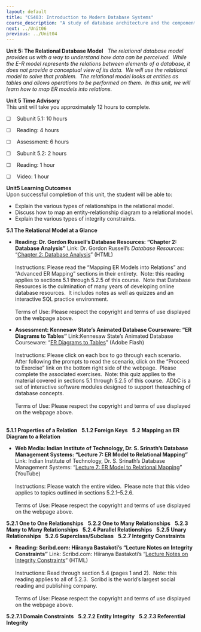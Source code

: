 ```yaml
---
layout: default
title: "CS403: Introduction to Modern Database Systems"
course_description: "A study of database architecture and the components used in implementation. Topics include using the Structured Query Language, file structures and access methods, database modeling, design, and user interface,components of database management systems, and information storage and retrieval."
next: ../Unit06
previous: ../Unit04
---
```

**Unit 5: The Relational Database Model** <span id="5"></span> 
*The relational database model provides us with a way to understand how
data can be perceived.  While the E-R model represents the relations
between elements of a database, it does not provide a conceptual view of
its data.  We will use the relational model to solve that problem.  The
relational model looks at entities as tables and allows operations to be
performed on them.  In this unit,* *we will learn how to map ER models
into relations.*

**Unit 5 Time Advisory**  
This unit will take you approximately 12 hours to complete.  
  
 ☐    Subunit 5.1: 10 hours  
  
☐    Reading: 4 hours  
  
 ☐    Assessment: 6 hours

☐    Subunit 5.2: 2 hours  
  
☐    Reading: 1 hour   
  
 ☐    Video: 1 hour 

**Unit5 Learning Outcomes**  
Upon successful completion of this unit, the student will be able to:
-   Explain the various types of relationships in the relational model.
-   Discuss how to map an entity-relationship diagram to a relational
    model.
-   Explain the various types of integrity constraints.

**5.1 The Relational Model at a Glance** <span id="5.1"></span> 
-   **Reading: Dr. Gordon Russell’s Database Resources: “Chapter 2:
    Database Analysis”**
    Link: Dr. Gordon Russell’s *Database Resources:* “[Chapter 2:
    Database Analysis](http://db.grussell.org/ch2.html)” (HTML)  
        
     Instructions: Please read the “Mapping ER Models into Relations”
    and “Advanced ER Mapping” sections in their entirety.  Note: this
    reading applies to sections 5.1 through 5.2.5 of this course.  Note
    that Database Resources is the culmination of many years of
    developing online database resources.  It includes notes as well as
    quizzes and an interactive SQL practice environment.          
                  
     Terms of Use: Please respect the copyright and terms of use
    displayed on the webpage above.

-   **Assessment: Kennesaw State’s Animated Database Courseware: “ER
    Diagrams to Tables”**
    Link:Kennesaw State’s Animated Database Courseware: “[ER Diagrams to
    Tables](http://adbc.kennesaw.edu/index.php?mainmenu=db&submenu=er_to_tables)”
    (Adobe Flash)  
        
     Instructions: Please click on each box to go through each
    scenario.  After following the prompts to read the scenario, click
    on the “Proceed to Exercise” link on the bottom right side of the
    webpage.  Please complete the associated exercises.  Note: this quiz
    applies to the material covered in sections 5.1 through 5.2.5 of
    this course.  ADbC is a set of interactive software modules designed
    to support theteaching of database concepts.  
        
     Terms of Use: Please respect the copyright and terms of use
    displayed on the webpage above.  
                 

**5.1.1 Properties of a Relation** <span id="5.1.1"></span> 
**5.1.2 Foreign Keys** <span id="5.1.2"></span> 
**5.2 Mapping an ER Diagram to a Relation** <span id="5.2"></span> 
-   **Web Media: Indian Institute of Technology, Dr. S. Srinath’s
    Database Management Systems: “Lecture 7: ER Model to Relational
    Mapping”**
    Link: Indian Institute of Technology, Dr. S. Srinath’s Database
    Management Systems: “[Lecture 7: ER Model to Relational
    Mapping](http://www.youtube.com/watch?v=WIkw87aLAMc&feature=relmfu)”
    (YouTube)  
        
     Instructions: Please watch the entire video.  Please note that this
    video applies to topics outlined in sections 5.2.1–5.2.6.  
                  
     Terms of Use: Please respect the copyright and terms of use
    displayed on the webpage above.

**5.2.1 One to One Relationships** <span id="5.2.1"></span> 
**5.2.2 One to Many Relationships** <span id="5.2.2"></span> 
**5.2.3 Many to Many Relationships** <span id="5.2.3"></span> 
**5.2.4 Parallel Relationships** <span id="5.2.4"></span> 
**5.2.5 Unary Relationships** <span id="5.2.5"></span> 
**5.2.6 Superclass/Subclass** <span id="5.2.6"></span> 
**5.2.7 Integrity Constraints** <span id="5.2.7"></span> 
-   **Reading: Scribd.com: Hiiranya Bastakoti’s “Lecture Notes on
    Integrity Constraints”**
    Link: Scribd.com: Hiiranya Bastakoti’s “[Lecture Notes on Integrity
    Constraints](http://www.scribd.com/doc/37625819/Integrity-Constraints)”
    (HTML)  
                              
     Instructions: Read through section 5.4 (pages 1 and 2).  Note: this
    reading applies to all of 5.2.3.  Scribd is the world’s largest
    social reading and publishing company.  
        
     Terms of Use: Please respect the copyright and terms of use
    displayed on the webpage above.

**5.2.7.1 Domain Constraints** <span id="5.2.7.1"></span> 
**5.2.7.2 Entity Integrity** <span id="5.2.7.2"></span> 
**5.2.7.3 Referential Integrity** <span id="5.2.7.3"></span> 
